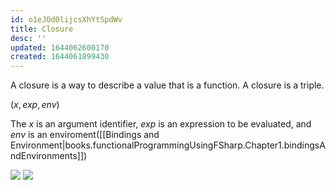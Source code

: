 ```yaml
---
id: o1eJOd0lijcsXhYtSpdWv
title: Closure
desc: ''
updated: 1644062600170
created: 1644061899430
---
```

A closure is a way to describe a value that is a function. A closure is a triple.

$(x, exp, env)$

The $x$ is an argument identifier, $exp$ is an expression to be evaluated, and $env$ is an enviroment([[Bindings and Environment|books.functionalProgrammingUsingFSharp.Chapter1.bindingsAndEnvironments]])

![](/assets/images/2022-02-05-13-02-37.png)
![](/assets/images/2022-02-05-13-02-59.png)